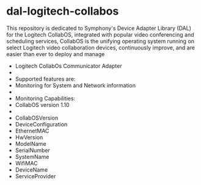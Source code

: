 # dal-logitech-collabos
This repository is dedicated to Symphony's Device Adapter Library (DAL) for the Logitech CollabOS, integrated with popular video conferencing and scheduling services, CollabOS is the unifying operating system running on select Logitech video collaboration devices, continuously improve, and are easier than ever to deploy and manage
* Logitech CollabOs Communicator Adapter
*
* Supported features are:
* Monitoring for System and Network information
*
* Monitoring Capabilities:
* CollabOS version 1.10
*
* CollabOSVersion
* DeviceConfiguration
* EthernetMAC
* HwVersion
* ModelName
* SerialNumber
* SystemName
* WifiMAC
* DeviceName
* ServiceProvider

